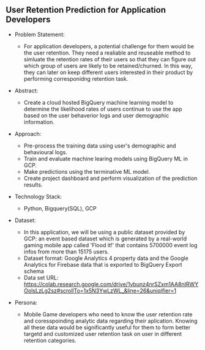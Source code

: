 ## User Retention Prediction for Application Developers

* Problem Statement:

  * For application developers, a potential challenge for them would be the user retention. They need a realiable and reuseable method to simluate the retention rates of their users so that they can figure out which group of users are likely to be retained/churned. In this way, they can later on keep different users interested in their product by performing corresponidng retention task.

* Abstract:

  * Create a cloud hosted BigQuery machine learning model to determine the likelihood rates of users continue to use the app based on the user behaverior logs and user demographic information.

* Approach:

  * Pre-process the training data using user's demographic and behavioural logs. 
  * Train and evaluate machine learing models using BigQuery ML in GCP.
  * Make predictions using the terminative ML model.
  * Create project dashboard and perform visualization of the prediction results.

* Technology Stack:

  * Python, Bigquery(SQL), GCP

* Dataset:
  * In this application, we will be using a public dataset provided by GCP: an event based dataset which is generated by a real-world gaming mobile app called 'Flood it!' that contains 5700000 event log infos from more than 15175 users.
  * Dataset format: Google Analytics 4 property data and the Google Analytics for Firebase data that is exported to BigQuery Export schema
  * Data set URL: https://colab.research.google.com/drive/1ybunz4nrSZxm1AA8nIRWYOolsLzLg2sz#scrollTo=1x5N3YwLzWL_&line=26&uniqifier=1

* Persona:
  * Mobile Game developers who need to know the user retention rate and coresspoinding analytic data regarding their aplication. Knowing all these data would be significantly useful for them to form better targetd and customized user retention task on user in different retention categories.

